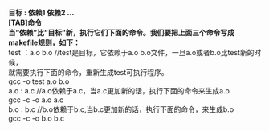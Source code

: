 
**目标 : 依赖1 依赖2 ...**  
**[TAB]命令**  
**当“依赖”比“目标”新，执行它们下面的命令。我们要把上面三个命令写成makefile规则，如下：**  
test ：a.o b.o          //test是目标，它依赖于a.o b.o文件，一旦a.o或者b.o比test新的时候，  
就需要执行下面的命令，重新生成test可执行程序。  
gcc -o test a.o b.o  
a.o : a.c              //a.o依赖于a.c，当a.c更加新的话，执行下面的命令来生成a.o  
gcc -c -o a.o a.c  
b.o : b.c            //b.o依赖于b.c,当b.c更加新的话，执行下面的命令，来生成b.o  
gcc -c -o b.o b.c  
